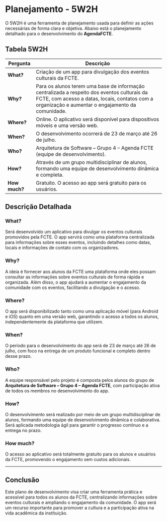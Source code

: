 # Planejamento - 5W2H

O 5W2H é uma ferramenta de planejamento usada para definir as ações necessárias de forma clara e objetiva. Abaixo está o planejamento detalhado para o desenvolvimento do **AgendaFCTE**.

## Tabela 5W2H

| Pergunta       | Descrição                                                                                       |
|----------------|-------------------------------------------------------------------------------------------------|
| **What?**      | Criação de um app para divulgação dos eventos culturais da FCTE.                                |
| **Why?**       | Para os alunos terem uma base de informação centralizada a respeito dos eventos culturais da FCTE, com acesso a datas, locais, contatos com a organização e aumentar o engajamento da comunidade. |
| **Where?**     | Online. O aplicativo será disponível para dispositivos móveis e uma versão web.                |
| **When?**      | O desenvolvimento ocorrerá de 23 de março até 26 de julho.                                      |
| **Who?**       | Arquitetura de Software – Grupo 4 – Agenda FCTE (equipe de desenvolvimento).                    |
| **How?**       | Através de um grupo multidisciplinar de alunos, formando uma equipe de desenvolvimento dinâmica e completa. |
| **How much?**  | Gratuito. O acesso ao app será gratuito para os usuários.                                       |

## Descrição Detalhada

### **What?**  
Será desenvolvido um aplicativo para divulgar os eventos culturais promovidos pela FCTE. O app servirá como uma plataforma centralizada para informações sobre esses eventos, incluindo detalhes como datas, locais e informações de contato com os organizadores.

### **Why?**  
A ideia é fornecer aos alunos da FCTE uma plataforma onde eles possam consultar as informações sobre eventos culturais de forma rápida e organizada. Além disso, o app ajudará a aumentar o engajamento da comunidade com os eventos, facilitando a divulgação e o acesso.

### **Where?**  
O app será disponibilizado tanto como uma aplicação móvel (para Android e iOS) quanto em uma versão web, garantindo o acesso a todos os alunos, independentemente da plataforma que utilizem.

### **When?**  
O período para o desenvolvimento do app será de 23 de março até 26 de julho, com foco na entrega de um produto funcional e completo dentro desse prazo.

### **Who?**  
A equipe responsável pelo projeto é composta pelos alunos do grupo de **Arquitetura de Software – Grupo 4 – Agenda FCTE**, com participação ativa de todos os membros no desenvolvimento do app.

### **How?**  
O desenvolvimento será realizado por meio de um grupo multidisciplinar de alunos, formando uma equipe de desenvolvimento dinâmica e colaborativa. Será aplicada metodologia ágil para garantir o progresso contínuo e a entrega no prazo.

### **How much?**  
O acesso ao aplicativo será totalmente gratuito para os alunos e usuários da FCTE, promovendo o engajamento sem custos adicionais.

---

## Conclusão

Este plano de desenvolvimento visa criar uma ferramenta prática e acessível para todos os alunos da FCTE, centralizando informações sobre eventos culturais e ampliando o engajamento da comunidade. O app será um recurso importante para promover a cultura e a participação ativa na vida acadêmica da instituição.
